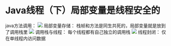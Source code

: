# Java线程（下）局部变量是线程安全的

java方法调用：
![](http://cdn.jdfrozen.cn/1576632794727-c02da512-37d1-45d6-ab8f-22697c870e69.png)
局部变量存储：
栈帧和方法是同生共死的，局部变量就是放到了调用栈里
![](http://cdn.jdfrozen.cn/1576632826359-39fca60f-a79a-44c7-9e8b-19620f61bee0.png)
调用栈与线程：
每个线程都有自己独立的调用栈
![](http://cdn.jdfrozen.cn/1576632916440-b78a536c-f08b-49dc-ac8e-8f427201dffe.png)
线程封闭：
仅在单线程内访问数据
